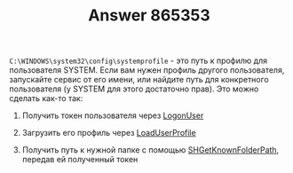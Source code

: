 ﻿---
title: "Answer 865353"
se.owner.user_id: 240512
se.owner.display_name: "MSDN.WhiteKnight"
se.owner.link: "https://ru.stackoverflow.com/users/240512/msdn-whiteknight"
se.answer_id: 865353
se.question_id: 864742
se.post_type: answer
se.score: 1
se.is_accepted: True
---
<p><code>C:\WINDOWS\system32\config\systemprofile</code> - это путь к профилю для пользователя SYSTEM. Если вам нужен профиль другого пользователя, запускайте сервис от его имени, или найдите путь для конкретного пользователя (у SYSTEM для этого достаточно прав). Это можно сделать как-то так:</p>

<ol>
<li><p>Получить токен пользователя через <a href="https://msdn.microsoft.com/a6d880a0-0aed-4bdb-89c9-4f667ecb510e" rel="nofollow noreferrer">LogonUser</a></p></li>
<li><p>Загрузить его профиль через <a href="https://docs.microsoft.com/ru-ru/windows/desktop/api/userenv/nf-userenv-loaduserprofilew" rel="nofollow noreferrer">LoadUserProfile</a></p></li>
<li><p>Получить путь к нужной папке с помощью <a href="https://docs.microsoft.com/ru-ru/windows/desktop/api/shlobj_core/nf-shlobj_core-shgetknownfolderpath" rel="nofollow noreferrer">SHGetKnownFolderPath</a>, передав ей полученный токен</p></li>
</ol>
